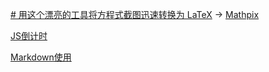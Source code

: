 [# 用这个漂亮的工具将方程式截图迅速转换为 LaTeX](https://zhuanlan.zhihu.com/p/48077774) -> [Mathpix](https://mathpix.com/web-downloads)

[JS倒计时](https://www.cnblogs.com/heizai002/p/6862418.html)

[Markdown使用](https://zj-sphinx-github-readthedocs.readthedocs.io/en/latest/markdown/Markdown%E4%BD%BF%E7%94%A8-1-%E5%BC%95%E8%A8%80/)